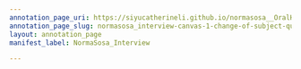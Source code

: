 ```yaml
---
annotation_page_uri: https://siyucatherineli.github.io/normasosa__OralHistory/annotations/normasosa_interview-canvas-1-change-of-subject-question--asking-sosa-s-if-the-situation-is-the-same-in-lakeland-.json
annotation_page_slug: normasosa_interview-canvas-1-change-of-subject-question--asking-sosa-s-if-the-situation-is-the-same-in-lakeland-
layout: annotation_page
manifest_label: NormaSosa_Interview

---
```


